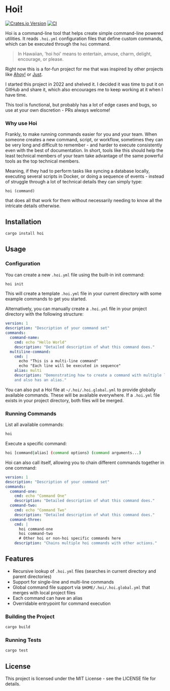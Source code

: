 # Hoi!

[![Crates.io Version](https://img.shields.io/crates/v/hoi)](https://crates.io/crates/hoi)
[![CI](https://github.com/kevinquillen/hoi/actions/workflows/ci.yml/badge.svg)](https://github.com/kevinquillen/hoi/actions/workflows/ci.yml)

Hoi is a command-line tool that helps create simple command-line powered
utilities. It reads `.hoi.yml` configuration files that define custom commands,
which can be executed through the `hoi` command.

> In Hawaiian, 'hoi hoi' means to entertain, amuse, charm, delight, encourage, or please.

Right now this is a for-fun project for me that was inspired by other 
projects like [Ahoy!](https://github.com/ahoy-cli/ahoy) or [Just](https://github.com/casey/just).

I started this project in 2022 and shelved it. I decided it was time to put 
it on GitHub and share it, which also encourages me to keep working at it 
when I have time.

This tool is functional, but probably has a lot of edge cases and bugs, so use
at your own discretion - PRs always welcome!

### Why use Hoi

Frankly, to make running commands easier for you and your team. When someone 
creates a new command, script, or workflow, sometimes they can be very long 
and difficult to remember - and harder to execute consistently even with the 
best of documentation. In short, tools like this should help the least 
technical members of your team take advantage of the same powerful tools as 
the top technical members.

Meaning, if they had to perform tasks like syncing a database locally, 
executing several scripts in Docker, or doing a sequence of events - instead 
of struggle through a lot of technical details they can simply type:

`hoi (command)`

that does all that work for them without necessarily needing to know all the 
intricate details otherwise.

## Installation

```bash
cargo install hoi
```

## Usage

### Configuration

You can create a new `.hoi.yml` file using the built-in init command:

```bash
hoi init
```

This will create a template `.hoi.yml` file in your current directory with some
example commands to get you started.

Alternatively, you can manually create a `.hoi.yml` file in your project
directory with the following structure:

```yaml
version: 1
description: "Description of your command set"
commands:
  command-name:
    cmd: echo "Hello World"
    description: "Detailed description of what this command does."
  multiline-command:
    cmd: |
      echo "This is a multi-line command"
      echo "Each line will be executed in sequence"
    alias: multi
    description: "Demonstrating how to create a command with multiple lines 
    and also has an alias."
```

You can also put a Hoi file at `~/.hoi/.hoi.global.yml` to provide globally 
available commands. These will be available everywhere. If a `.hoi.yml` file 
exists in your project directory, both files will be merged. 

### Running Commands

List all available commands:

```bash
hoi
```

Execute a specific command:

```bash
hoi [command|alias] (command options) (command arguments...)
```

Hoi can also call itself, allowing you to chain different commands together 
in one command:

```yaml
version: 1
description: "Description of your command set"
commands:
  command-one:
    cmd: echo "Command One"
    description: "Detailed description of what this command does."
  command-two:
    cmd: echo "Command Two"
    description: "Detailed description of what this command does."
  command-three:
    cmd: |
      hoi command-one
      hoi command-two
      # Other hoi or non-hoi specific commands here
    description: "Chains multiple hoi commands with other actions."
```

## Features

- Recursive lookup of `.hoi.yml` files (searches in current directory and parent
  directories)
- Support for single-line and multi-line commands
- Global command file support via `$HOME/.hoi/.hoi.global.yml` that merges with
  local project files
- Each command can have an alias
- Overridable entrypoint for command execution

### Building the Project

```bash
cargo build
```

### Running Tests

```bash
cargo test
```

## License

This project is licensed under the MIT License - see the LICENSE file for
details.